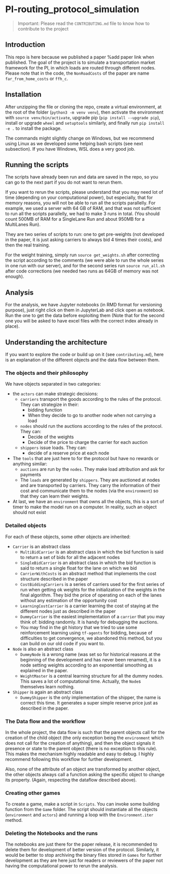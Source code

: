 # PI-routing_protocol_simulation

> Important: Please read the `CONTRIBUTING.md` file to know how to contribute to the project

## Introduction
This repo is here because we published a paper %add paper link when published. The goal of the project is to simulate a transportation market framework for the PI, in which loads are routed through different nodes. Please note that in the code, the `NonRoadCosts` of the paper are name `far_from_home_costs` or `ffh_c`.

## Installation

After unzipping the file or cloning the repo, create a virtual environment, at the root of the folder (`python3 -m venv venv`), then activate the environment with `source venv/bin/activate`, upgrade pip (`pip install --upgrade pip`), install or upgrade `wheel` and `setuptools` similarly, and finally run `pip install -e .` to install the package.

The commands might slightly change on Windows, but we recommend using Linux as we developed some helping bash scripts (see next subsection). If you have Windows, WSL does a very good job.

## Running the scripts

The scripts have already been run and data are saved in the repo, so you can go to the next part if you do not want to rerun them.

If you want to rerun the scripts, please understand that you may need lot of time (depending on your computational power), but especially, that for memory reasons, you will not be able to run all the scripts parallelly. For example, we used a server with 64 GB of RAM, and that was not sufficient to run all the scripts parallelly, we had to make 3 runs in total. (You should count 500MB of RAM for a SingleLane Run and about 950MB for a MultiLanes Run).

They are two series of scripts to run: one to get pre-weights (not developed in the paper, it is just asking carriers to always bid 4 times their costs), and then the real training.

For the weight training, simply run `source get_weights.sh` after correcting the script according to the comments (we were able to run the whole series in one run with our server), and for the second series run `source run_all.sh` after code corrections (we needed two runs as 64GB of memory was not enough).

## Analysis

For the analysis, we have Jupyter notebooks (in RMD format for versioning purpose), just right click on them in JupyterLab and click open as notebook. Run the one to get the data before exploiting them (Note that for the second one you will be asked to have excel files with the correct index already in place).

## Understanding the architecture

If you want to explore the code or build up on it (see `contributing.md`), here is an explanation of the different objects and the data flow between them.

### The objects and their philosophy

We have objects separated in two categories:
* the `actors` can make strategic decisions:
  * `carriers` transport the goods according to the rules of the protocol. They can strategize in their:
    * bidding function
    * When they decide to go to another node when not carrying a load
  * `nodes` should run the auctions according to the rules of the protocol. They can:
    * Decide of the weights
    * Decide of the price to charge the carrier for each auction
  * `shippers` issue loads. They can:
    * decide of a reserve price at each node
* The `tools` that are just here to for the protocol but have no rewards or anything similar:
  * `auctions` are run by the `nodes`. They make load attribution and ask for payments
  * The `loads` are generated by `shippers`. They are auctioned at nodes and are transported by carriers. They carry the information of their cost and communicate them to the nodes (via the `environment`) so that they can learn their weights.
* At last, we have an `environment` that owns all the objects, this is a sort of timer to make the model run on a computer. In reality, such an object should not exist

### Detailed objects

For each of these objects, some other objects are inherited:

* `Carrier` is an abstract class
  * `MultiBidCarrier` is an abstract class in which the bid function is said to return a set of bids for all the adjacent nodes
  * `SingleBidCarrier` is an abstract class in which the bid function is said to return a single float for the lane on which we bid
  * `CarrierWithCosts` is an abstract method that implements the cost structure described in the paper
  * `CostBiddingCarriers` is a series of carriers used for the first series of run when getting ok weights for the initialization of the weights in the final algorithm. They bid the price of operating on each of the lanes without any estimation of the opportunity cost
  * `LearningCostCarrier` is a carrier learning the cost of staying at the different nodes just as described in the paper
  * `DummyCarrier` is the easiest implementation of a `carrier` that you may think of: bidding randomly. It is handy for debugging the auctions.
  * You may find in the git history that we tried to use some reinforcement learning using `tf-agents` for bidding, because of difficulties to get convergence, we abandoned this method, but you can build on our old code if you want to.
* `Node` is also an abstract class
  * `DummyNode` is a wrong name (was set so for historical reasons at the beginning of the development and has never been renamed), it is a node setting weights according to an exponential smoothing as explained in the paper.
  * `WeightMaster` is a central learning structure for all the dummy nodes. This saves a lot of computational time. Actually, the `Node`s themselves learn nothing.
* `Shipper` is again an abstract class
  * `DummyShipper` is the only implementation of the shipper, the name is correct this time. It generates a super simple reserve price just as described in the paper.

### The Data flow and the workflow
In the whole project, the data flow is such that the parent objects call for the creation of the child object (the only exception being the `environment` which does not call for the creation of anything), and then the object signals it presence or state to the parent object (there is no exception to this rule). This makes the mechanism highly readable and easy to debug. I highly recommend following this workflow for further development.

Also, none of the attribute of an object are transformed by another object, the other objects always call a function asking the specific object to change its property. (Again, respecting the dataflow described above).

### Creating other games
To create a game, make a script in `Scripts`. You can invoke some building function from the `Game` folder. The script should instantiate all the objects (`environment` and `actors`) and running a loop with the `Environment.iter` method.

### Deleting the Notebooks and the runs

The notebooks are just there for the paper release, it is recommended to delete them for development of better version of the protocol. Similarly, it would be better to stop archiving the binary files stored in `Games` for further development as they are here just for readers or reviewers of the paper not having the computational power to rerun the analysis.
